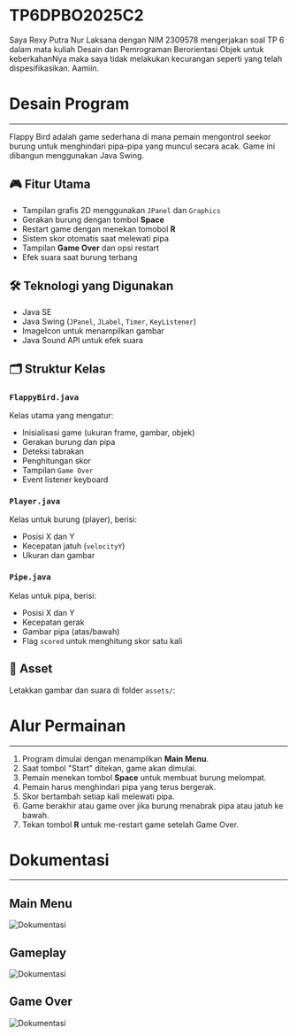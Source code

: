 # TP6DPBO2025C2

Saya Rexy Putra Nur Laksana dengan NIM 2309578 mengerjakan soal TP 6 dalam mata kuliah Desain dan Pemrograman Berorientasi Objek untuk keberkahanNya maka saya tidak melakukan kecurangan seperti yang telah dispesifikasikan. Aamiin.

# Desain Program
---
Flappy Bird adalah game sederhana di mana pemain mengontrol seekor burung untuk menghindari pipa-pipa yang muncul secara acak. Game ini dibangun menggunakan Java Swing.

## 🎮 Fitur Utama
- Tampilan grafis 2D menggunakan `JPanel` dan `Graphics`
- Gerakan burung dengan tombol **Space**
- Restart game dengan menekan tomobol **R**
- Sistem skor otomatis saat melewati pipa
- Tampilan **Game Over** dan opsi restart
- Efek suara saat burung terbang

## 🛠️ Teknologi yang Digunakan
- Java SE
- Java Swing (`JPanel`, `JLabel`, `Timer`, `KeyListener`)
- ImageIcon untuk menampilkan gambar
- Java Sound API untuk efek suara

## 🗂️ Struktur Kelas

### `FlappyBird.java`
Kelas utama yang mengatur:
- Inisialisasi game (ukuran frame, gambar, objek)
- Gerakan burung dan pipa
- Deteksi tabrakan
- Penghitungan skor
- Tampilan `Game Over`
- Event listener keyboard

### `Player.java`
Kelas untuk burung (player), berisi:
- Posisi X dan Y
- Kecepatan jatuh (`velocityY`)
- Ukuran dan gambar

### `Pipe.java`
Kelas untuk pipa, berisi:
- Posisi X dan Y
- Kecepatan gerak
- Gambar pipa (atas/bawah)
- Flag `scored` untuk menghitung skor satu kali

## 🎨 Asset
Letakkan gambar dan suara di folder `assets/`:

# Alur Permainan
---
1. Program dimulai dengan menampilkan **Main Menu**.
2. Saat tombol "Start" ditekan, game akan dimulai.
3. Pemain menekan tombol **Space** untuk membuat burung melompat.
4. Pemain harus menghindari pipa yang terus bergerak.
5. Skor bertambah setiap kali melewati pipa.
6. Game berakhir atau game over jika burung menabrak pipa atau jatuh ke bawah.
7. Tekan tombol **R** untuk me-restart game setelah Game Over.

# Dokumentasi
---

## Main Menu
![Dokumentasi](Screenshot/1.png)

## Gameplay
![Dokumentasi](Screenshot/2.png)

## Game Over
![Dokumentasi](Screenshot/3.png)
